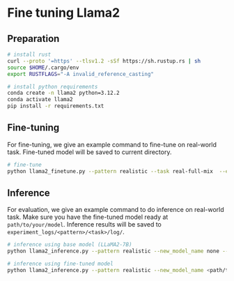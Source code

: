# Fine tuning Llama2

## Preparation

```bash
# install rust
curl --proto '=https' --tlsv1.2 -sSf https://sh.rustup.rs | sh
source $HOME/.cargo/env
export RUSTFLAGS="-A invalid_reference_casting"

# install python requirements
conda create -n llama2 python=3.12.2
conda activate llama2
pip install -r requirements.txt
```


## Fine-tuning

For fine-tuning, we give an example command to fine-tune on real-world task. Fine-tuned model will be saved to current directory.

```bash
# fine-tune
python llama2_finetune.py --pattern realistic --task real-full-mix  --encoding_method incident --train_data_path data/5_realworld_pattern/full-mix_train_data
```


## Inference

For evaluation, we give an example command to do inference on real-world task. Make sure you have the fine-tuned model ready at `path/to/your/model`. Inference results will be saved to `experiment_logs/<pattern>/<task>/log/`.

```bash
# inference using base model (LLaMA2-7B)
python llama2_inference.py --pattern realistic --new_model_name none --base --task strategyQA --encoding_method incident --test_data_path data/5_realworld_pattern/strategyQA/zeroshot_test_data

# inference using fine-tuned model
python llama2_inference.py --pattern realistic --new_model_name <path/to/your/model> --task strategyQA --encoding_method incident --test_data_path data/5_realworld_pattern/strategyQA/zeroshot_test_data
```